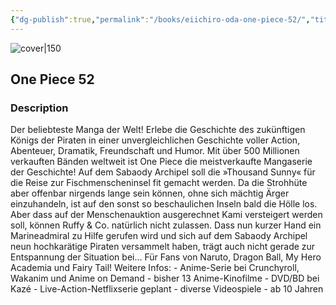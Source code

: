```yaml
---
{"dg-publish":true,"permalink":"/books/eiichiro-oda-one-piece-52/","title":"\"One Piece 52\"","tags":["manga","Fantasy","pirate"]}
---
```




![cover|150](http://books.google.com/books/content?id=Hf7KCgAAQBAJ&printsec=frontcover&img=1&zoom=1&edge=curl&source=gbs_api)

## One Piece 52

### Description

Der beliebteste Manga der Welt! Erlebe die Geschichte des zukünftigen Königs der Piraten in einer unvergleichlichen Geschichte voller Action, Abenteuer, Dramatik, Freundschaft und Humor. Mit über 500 Millionen verkauften Bänden weltweit ist One Piece die meistverkaufte Mangaserie der Geschichte! Auf dem Sabaody Archipel soll die »Thousand Sunny« für die Reise zur Fischmenscheninsel fit gemacht werden. Da die Strohhüte aber offenbar nirgends lange sein können, ohne sich mächtig Ärger einzuhandeln, ist auf den sonst so beschaulichen Inseln bald die Hölle los. Aber dass auf der Menschenauktion ausgerechnet Kami versteigert werden soll, können Ruffy & Co. natürlich nicht zulassen. Dass nun kurzer Hand ein Marineadmiral zu Hilfe gerufen wird und sich auf dem Sabaody Archipel neun hochkarätige Piraten versammelt haben, trägt auch nicht gerade zur Entspannung der Situation bei... Für Fans von Naruto, Dragon Ball, My Hero Academia und Fairy Tail! Weitere Infos: - Anime-Serie bei Crunchyroll, Wakanim und Anime on Demand - bisher 13 Anime-Kinofilme - DVD/BD bei Kazé - Live-Action-Netflixserie geplant - diverse Videospiele - ab 10 Jahren
```